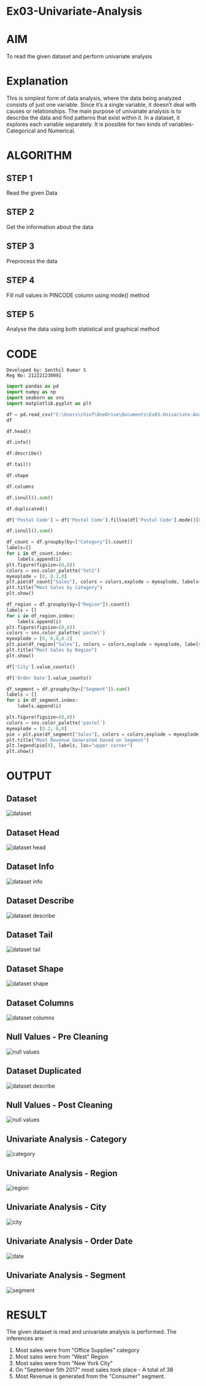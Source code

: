 # Ex03-Univariate-Analysis

# AIM
To read the given dataset and perform univariate analysis

# Explanation
This is simplest form of data analysis, where the data being analyzed consists of just one variable. Since it’s a single variable, it doesn’t deal with causes or relationships. The main purpose of univariate analysis is to describe the data and find patterns that exist within it.
In a dataset, it explores each variable separately. It is possible for two kinds of variables- Categorical and Numerical.


# ALGORITHM
## STEP 1
Read the given Data

## STEP 2
Get the information about the data

## STEP 3
Preprocess the data

## STEP 4
Fill null values in PINCODE column using mode() method

## STEP 5
Analyse the data using both statistical and graphical method

# CODE
```
Developed by: Senthil Kumar S
Reg No: 212221230091
```

```python
import pandas as pd
import numpy as np
import seaborn as sns
import matplotlib.pyplot as plt

df = pd.read_csv("C:\Users\chief\OneDrive\Documents\Ex03-Univariate-Analysis\SuperStore.csv")
df

df.head()

df.info()

df.describe()

df.tail()

df.shape

df.columns

df.isnull().sum()

df.duplicated()

df['Postal Code'] = df['Postal Code'].fillna(df['Postal Code'].mode()[0])

df.isnull().sum()

df_count = df.groupby(by=["Category"]).count()
labels=[]
for i in df_count.index:
    labels.append(i)
plt.figure(figsize=(8,8))
colors = sns.color_palette("Set2")
myexplode = [0, 0.2,0]
plt.pie(df_count["Sales"], colors = colors,explode = myexplode, labels=labels, autopct = "%0.0f%%",shadow = True) 
plt.title("Most Sales by Category")
plt.show()

df_region = df.groupby(by=["Region"]).count()
labels = []
for i in df_region.index:
    labels.append(i)
plt.figure(figsize=(8,8))
colors = sns.color_palette('pastel')
myexplode = [0, 0,0,0.2]
plt.pie(df_region["Sales"], colors = colors,explode = myexplode, labels=labels, autopct = "%0.0f%%",shadow = True)
plt.title("Most Sales by Region")
plt.show()

df['City'].value_counts()

df['Order Date'].value_counts()

df_segment = df.groupby(by=["Segment"]).sum()
labels = []
for i in df_segment.index:
    labels.append(i)

plt.figure(figsize=(8,8))
colors = sns.color_palette('pastel')
myexplode = [0.2, 0,0]
pie = plt.pie(df_segment["Sales"], colors = colors,explode = myexplode, autopct = "%0.0f%%",shadow = True)
plt.title("Most Revenue Generated based on Segment")
plt.legend(pie[0], labels, loc="upper corner")
plt.show()
```
# OUTPUT
## Dataset
![dataset](./out/df.png)
## Dataset Head
![dataset head](./out/head.png)
## Dataset Info
![dataset info](./out/info.png)
## Dataset Describe
![dataset describe](./out/describe.png)
## Dataset Tail
![dataset tail](./out/tail.png)
## Dataset Shape
![dataset shape](./out/shape.png)
## Dataset Columns
![dataset columns](./out/columns.png)
## Null Values - Pre Cleaning
![null values](./out/pre_null.png)
## Dataset Duplicated
![dataset describe](./out/duplicate.png)
## Null Values - Post Cleaning
![null values](./out/post_null.png)
## Univariate Analysis - Category
![category](./out/category.png)
## Univariate Analysis - Region
![region](./out/Region.png)
## Univariate Analysis - City
![city](./out/city.png)
## Univariate Analysis - Order Date
![date](./out/date.png)
## Univariate Analysis - Segment
![segment](./out/segment.png)

# RESULT
The given dataset is read and univariate analysis is performed. The inferences are:
1. Most sales were from "Office Supplies" category 
2. Most sales were from "West" Region
3. Most sales were from "New York City"
4. On "September 5th 2017" most sales took place - A total of 38
5. Most Revenue is generated from the "Consumer" segment.